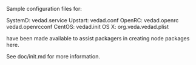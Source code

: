 Sample configuration files for:

SystemD: vedad.service
Upstart: vedad.conf
OpenRC:  vedad.openrc
         vedad.openrcconf
CentOS:  vedad.init
OS X:    org.veda.vedad.plist

have been made available to assist packagers in creating node packages here.

See doc/init.md for more information.
